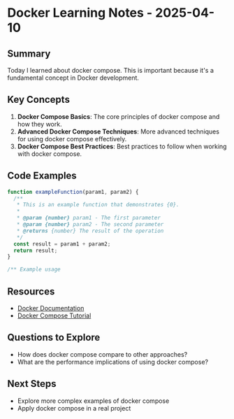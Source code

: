 # Docker Learning Notes - 2025-04-10

## Summary

Today I learned about docker compose. This is important because it's a fundamental concept in Docker development.

## Key Concepts

1. **Docker Compose Basics**: The core principles of docker compose and how they work.
2. **Advanced Docker Compose Techniques**: More advanced techniques for using docker compose effectively.
3. **Docker Compose Best Practices**: Best practices to follow when working with docker compose.

## Code Examples

```javascript
function exampleFunction(param1, param2) {
  /**
   * This is an example function that demonstrates {0}.
   *
   * @param {number} param1 - The first parameter
   * @param {number} param2 - The second parameter
   * @returns {number} The result of the operation
   */
  const result = param1 + param2;
  return result;
}

/** Example usage

```

## Resources

- [Docker Documentation](https://example.com/docker-docs)
- [Docker Compose Tutorial](https://example.com/docker/docker-compose)

## Questions to Explore

- How does docker compose compare to other approaches?
- What are the performance implications of using docker compose?

## Next Steps

- Explore more complex examples of docker compose
- Apply docker compose in a real project
